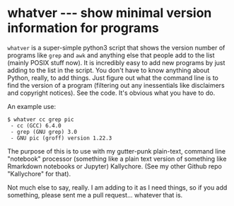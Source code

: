 # whatver --- show minimal version information for programs

`whatver` is a super-simple python3 script that shows the version
number of programs like `grep` and `awk` and anything else that people
add to the list (mainly POSIX stuff now). It is incredibly easy to add
new programs by just adding to the list in the script. You don't have
to know anything about Python, really, to add things. Just figure out
what the command line is to find the version of a program (filtering
out any inessentials like disclaimers and copyright notices). See the
code. It's obvious what you have to do.

An example use:

    $ whatver cc grep pic
     - cc (GCC) 6.4.0
     - grep (GNU grep) 3.0
     - GNU pic (groff) version 1.22.3
	 
The purpose of this is to use with my gutter-punk plain-text, command
line "notebook" processor (something like a plain text version of
something like Rmarkdown notebooks or Jupyter) Kallychore. (See my
other Github repo "Kallychore" for that).

Not much else to say, really. I am adding to it as I need things, so
if you add something, please sent me a pull request... whatever that
is.
